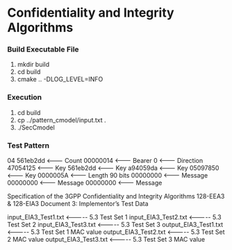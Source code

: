 # Confidentiality and Integrity Algorithms

### Build Executable File

1. mkdir build
2. cd build
3. cmake .. -DLOG_LEVEL=INFO

### Execution

1. cd build
2. cp ../pattern_cmodel/input.txt  .
3. ./SecCmodel


### Test Pattern

04
561eb2dd   <--- Count
00000014   <--- Bearer
0          <--- Direction
47054125   <--- Key
561eb2dd   <--- Key
a94059da   <--- Key
05097850   <--- Key
0000005A   <--- Length  90 bits
00000000   <--- Message
00000000   <--- Message
00000000   <--- Message


Specification of the 3GPP Confidentiality and Integrity 
Algorithms 128-EEA3 & 128-EIA3 
Document 3: Implementor’s Test Data

input_EIA3_Test1.txt   <----- 5.3 Test Set 1
input_EIA3_Test2.txt   <----- 5.3 Test Set 2
input_EIA3_Test3.txt   <----- 5.3 Test Set 3
output_EIA3_Test1.txt  <----- 5.3 Test Set 1 MAC value
output_EIA3_Test2.txt  <----- 5.3 Test Set 2 MAC value
output_EIA3_Test3.txt  <----- 5.3 Test Set 3 MAC value